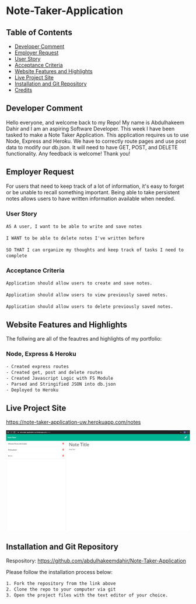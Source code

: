 # Note-Taker-Application

## Table of Contents

- [Developer Comment](#developer-comment)
- [Employer Request](#employer-request)
- [User Story](#user-story)
- [Acceptance Criteria](#acceptance-criteria)
- [Website Features and Highlights](#website-features-and-highlights)
- [Live Project Site](#live-project-site)
- [Installation and Git Repository](#installation-and-git-repository)
- [Credits](#credits)

## Developer Comment

Hello everyone, and welcome back to my Repo! My name is Abdulhakeem Dahir and I am an aspiring Software Developer. This week I have been tasked to make a Note Taker Application. This application requires us to use Node, Express and Heroku. We have to correctly route pages and use post data to modify our db.json. It will need to have GET, POST, and DELETE functionality. Any feedback is welcome! Thank you!

## Employer Request

For users that need to keep track of a lot of information, it's easy to forget or be unable to recall something important. Being able to take persistent notes allows users to have written information available when needed.

### User Story

```
AS A user, I want to be able to write and save notes

I WANT to be able to delete notes I've written before

SO THAT I can organize my thoughts and keep track of tasks I need to complete
```

### Acceptance Criteria

```
Application should allow users to create and save notes.

Application should allow users to view previously saved notes.

Application should allow users to delete previously saved notes.
```

## Website Features and Highlights

The follwing are all of the feautres and highlights of my portfolio:

### Node, Express & Heroku

```
- Created express routes
- Created get, post and delete routes
- Created Javascript Logic with FS Module
- Parsed and Stringified JSON into db.json
- Deployed to Heroku

```

## Live Project Site

https://note-taker-application-uw.herokuapp.com/notes

![portfolio](public/assets/img/hw11.png)

## Installation and Git Repository

Respository: https://github.com/abdulhakeemdahir/Note-Taker-Application

Please follow the installation process below:

```
1. Fork the repository from the link above
2. Clone the repo to your computer via git
3. Open the project files with the text editor of your choice.
```
